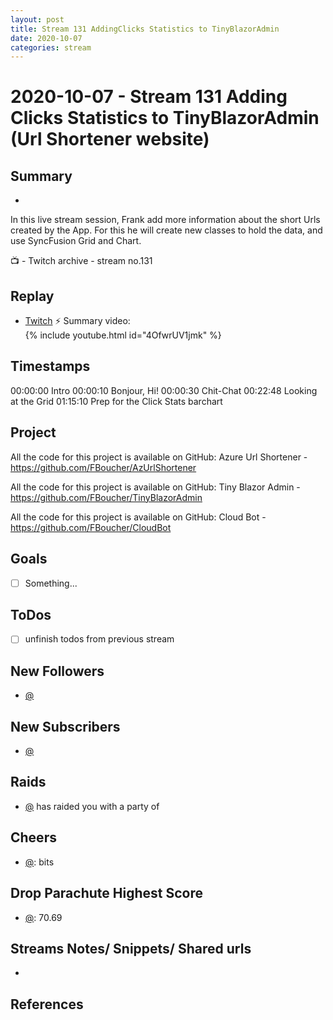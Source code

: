 ```yaml
---
layout: post
title: Stream 131 AddingClicks Statistics to TinyBlazorAdmin
date: 2020-10-07
categories: stream
---
```



# 2020-10-07 - Stream 131 Adding Clicks Statistics to TinyBlazorAdmin (Url Shortener website)

## Summary
-

In this live stream session, Frank add more information about the short Urls created by the App. For this he will create new classes to hold the data, and use SyncFusion Grid and Chart.

📺 - Twitch archive - stream no.131

## Replay


- [Twitch](https://www.twitch.tv/fboucheros)
⚡ Summary video:
{% include youtube.html id="4OfwrUV1jmk" %}
<br/><!--more-->


## Timestamps


00:00:00 Intro
00:00:10 Bonjour, Hi!
00:00:30 Chit-Chat
00:22:48 Looking at the Grid
01:15:10 Prep for the Click Stats barchart



Project
-------

All the code for this project is available on GitHub: Azure Url Shortener - https://github.com/FBoucher/AzUrlShortener

All the code for this project is available on GitHub: Tiny Blazor Admin - https://github.com/FBoucher/TinyBlazorAdmin

All the code for this project is available on GitHub: Cloud Bot - https://github.com/FBoucher/CloudBot


Goals
-----

- [ ] Something...



ToDos
-----
- [ ] unfinish todos from previous stream


New Followers
-------------

- [@](https://www.twitch.tv/)


New Subscribers
---------------

- [@](https://www.twitch.tv/)


Raids
------

- [@](https://www.twitch.tv/) has raided you with a party of 



Cheers
------

- [@](https://www.twitch.tv/):  bits


Drop Parachute Highest Score
----------------------------

- [@](https://www.twitch.tv/):  70.69



Streams Notes/ Snippets/ Shared urls
-----------------------------------

- 


References
----------

